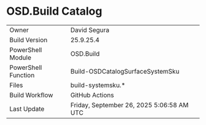 ﻿# OSD.Build Catalog

| | |
|-|-|
| Owner | David Segura |
| Build Version | 25.9.25.4 |
| PowerShell Module | OSD.Build |
| PowerShell Function | Build-OSDCatalogSurfaceSystemSku |
| Files | build-systemsku.* |
| Build Workflow | GitHub Actions |
| Last Update | Friday, September 26, 2025 5:06:58 AM UTC |

